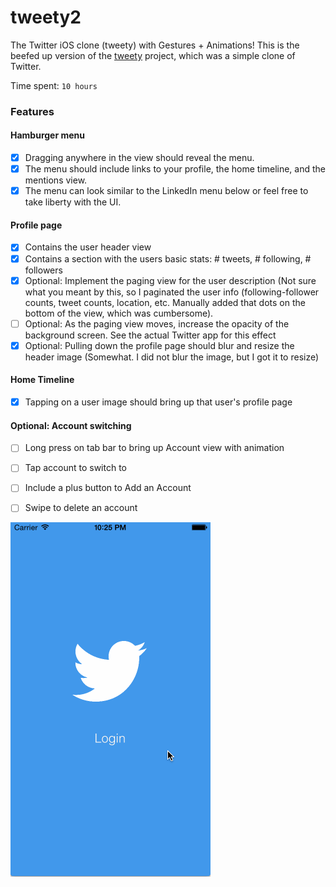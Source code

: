 tweety2
=======

The Twitter iOS clone (tweety) with Gestures + Animations! This is the beefed up version of the [tweety](https://github.com/reddragon/tweety) project, which was a simple clone of Twitter.

Time spent: `10 hours`

### Features

#### Hamburger menu
- [X] Dragging anywhere in the view should reveal the menu.
- [X] The menu should include links to your profile, the home timeline, and the mentions view.
- [X] The menu can look similar to the LinkedIn menu below or feel free to take liberty with the UI.

#### Profile page
- [X] Contains the user header view
- [X] Contains a section with the users basic stats: # tweets, # following, # followers
- [X] Optional: Implement the paging view for the user description (Not sure what you meant by this, so I paginated the user info (following-follower counts, tweet counts, location, etc. Manually added that dots on the bottom of the view, which was cumbersome).
- [ ] Optional: As the paging view moves, increase the opacity of the background screen. See the actual Twitter app for this effect
- [X] Optional: Pulling down the profile page should blur and resize the header image (Somewhat. I did not blur the image, but I got it to resize)

#### Home Timeline
- [X] Tapping on a user image should bring up that user's profile page

#### Optional: Account switching
- [ ] Long press on tab bar to bring up Account view with animation
- [ ] Tap account to switch to
- [ ] Include a plus button to Add an Account
- [ ] Swipe to delete an account


![Video Walkthrough](demo.gif)
